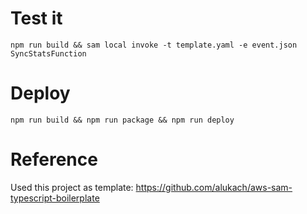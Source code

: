 # Test it

```
npm run build && sam local invoke -t template.yaml -e event.json SyncStatsFunction
```

# Deploy

```
npm run build && npm run package && npm run deploy
```

# Reference

Used this project as template: https://github.com/alukach/aws-sam-typescript-boilerplate
